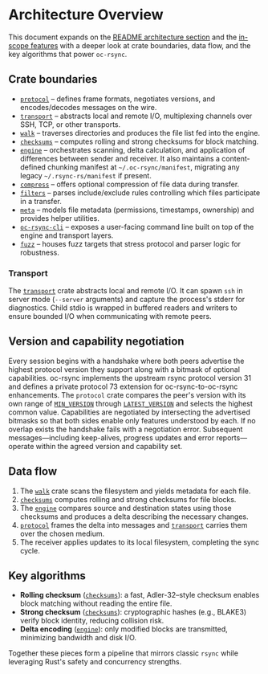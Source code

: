 # Architecture Overview

This document expands on the [README architecture section](../README.md#architecture)
and the [in-scope features](../README.md#in-scope-features) with a deeper look at
crate boundaries, data flow, and the key algorithms that power `oc-rsync`.

## Crate boundaries

- [`protocol`](../crates/protocol) – defines frame formats, negotiates versions,
  and encodes/decodes messages on the wire.
- [`transport`](../crates/transport) – abstracts local and remote I/O,
  multiplexing channels over SSH, TCP, or other transports.
- [`walk`](../crates/walk) – traverses directories and produces the file list
  fed into the engine.
- [`checksums`](../crates/checksums) – computes rolling and strong checksums for
  block matching.
- [`engine`](../crates/engine) – orchestrates scanning, delta calculation, and
  application of differences between sender and receiver. It also maintains a
  content-defined chunking manifest at `~/.oc-rsync/manifest`, migrating any
  legacy `~/.rsync-rs/manifest` if present.
- [`compress`](../crates/compress) – offers optional compression of file data
  during transfer.
- [`filters`](../crates/filters) – parses include/exclude rules controlling
  which files participate in a transfer.
- [`meta`](../crates/meta) – models file metadata (permissions, timestamps,
  ownership) and provides helper utilities.
- [`oc-rsync-cli`](../crates/cli) – exposes a user-facing command line built on top of
  the engine and transport layers.
- [`fuzz`](../fuzz) – houses fuzz targets that stress protocol and parser
  logic for robustness.

### Transport

The [`transport`](../crates/transport) crate abstracts local and remote I/O.
It can spawn `ssh` in server mode (`--server` arguments) and capture the
process's stderr for diagnostics. Child stdio is wrapped in buffered readers and
writers to ensure bounded I/O when communicating with remote peers.

## Version and capability negotiation

Every session begins with a handshake where both peers advertise the highest
protocol version they support along with a bitmask of optional capabilities.
oc-rsync implements the upstream rsync protocol version 31 and defines a
private protocol 73 extension for oc-rsync-to-oc-rsync enhancements. The
`protocol` crate compares the peer's version with its own range of
[`MIN_VERSION`](../crates/protocol/src/lib.rs) through
[`LATEST_VERSION`](../crates/protocol/src/lib.rs) and selects the highest common
value. Capabilities are negotiated by intersecting the advertised bitmasks so
that both sides enable only features understood by each. If no overlap exists
the handshake fails with a negotiation error. Subsequent messages—including
keep-alives, progress updates and error reports—operate within the agreed
version and capability set.

## Data flow

1. The [`walk`](../crates/walk) crate scans the filesystem and yields metadata
   for each file.
2. [`checksums`](../crates/checksums) computes rolling and strong checksums for
   file blocks.
3. The [`engine`](../crates/engine) compares source and destination states using
   those checksums and produces a delta describing the necessary changes.
4. [`protocol`](../crates/protocol) frames the delta into messages and
   [`transport`](../crates/transport) carries them over the chosen medium.
5. The receiver applies updates to its local filesystem, completing the sync
   cycle.

## Key algorithms

- **Rolling checksum** ([`checksums`](../crates/checksums)): a fast,
  Adler-32–style checksum enables block matching without reading the entire
  file.
- **Strong checksum** ([`checksums`](../crates/checksums)): cryptographic hashes
  (e.g., BLAKE3) verify block identity, reducing collision risk.
- **Delta encoding** ([`engine`](../crates/engine)): only modified blocks are
  transmitted, minimizing bandwidth and disk I/O.

Together these pieces form a pipeline that mirrors classic `rsync` while
leveraging Rust's safety and concurrency strengths.
